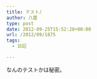 ```yaml
---
title: テスト♪
author: 八雲
type: post
date: 2012-09-25T15:52:28+00:00
url: /2012/09/1875
tags:
  - 日記

---
```

なんのテストかは秘密。
